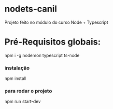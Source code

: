 # nodets-canil
Projeto feito no módulo do curso Node + Typescript

# Pré-Requisitos globais:

npm i -g nodemon typescript ts-node

### instalação
npm install

### para rodar o projeto
npm run start-dev